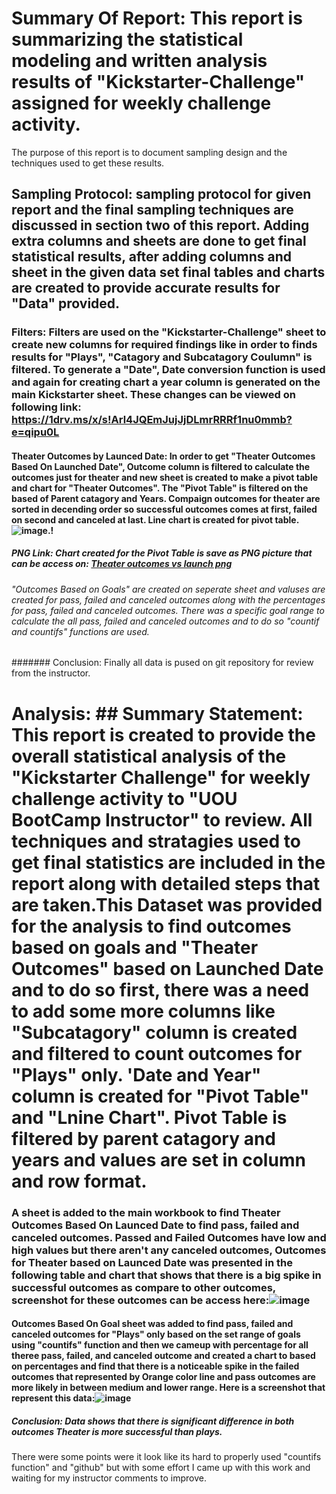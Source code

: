 # Summary Of Report: This report is summarizing the statistical modeling and written analysis results of "Kickstarter-Challenge" assigned for weekly challenge activity.
The purpose of this report is to document sampling design and the techniques used to get these results.
## Sampling Protocol: sampling protocol for given report and the final sampling techniques are discussed in section two of this report. Adding extra columns and sheets are done to get final statistical results, after adding columns and sheet in the given data set final tables and charts are created to provide accurate results for "Data" provided.
### Filters: Filters are used on the "Kickstarter-Challenge" sheet to create new columns for required findings like in order to finds results for "Plays", "Catagory and Subcatagory Coulumn" is filtered. To generate a "Date", Date conversion function is used and again for creating chart a year column is generated on the main Kickstarter sheet. These changes can be viewed on following link: https://1drv.ms/x/s!Arl4JQEmJujJjDLmrRRRf1nu0mmb?e=qipu0L
#### Theater Outcomes by Launced Date: In order to get "Theater Outcomes Based On Launched Date", Outcome column is filtered to calculate the outcomes just for theater and new sheet is created to make a pivot table and chart for "Theater Outcomes". The "Pivot Table" is filtered on the based of Parent catagory and Years. Compaign outcomes for theater are sorted in decending order so successful outcomes comes at first, failed on second and canceled at last. Line chart is created for pivot table.![image](https://user-images.githubusercontent.com/112978144/200707768-7b87fc24-e410-4339-bf86-23e10453d2d3.png).!
 ##### PNG Link: Chart created for the Pivot Table is save as PNG picture that can be access on: [Theater outcomes vs launch png](https://user-images.githubusercontent.com/112978144/200712666-a963679b-1f67-4fcb-b657-c208fde288de.png)

###### "Outcomes Based on Goals" are created on seperate sheet and valuses are created for pass, failed and canceled outcomes along with the percentages for pass, failed and canceled outcomes. There was a specific goal range to calculate the all pass, failed and canceled outcomes and to do so "countif and countifs" functions are used.
#######  Conclusion: Finally all data is pused on git repository for review from the instructor.
# Analysis:  ## Summary Statement: This report is created to provide the overall statistical analysis of the "Kickstarter Challenge" for weekly challenge activity to  "UOU BootCamp Instructor" to review. All techniques and stratagies used to get final statistics are included in the report along with detailed steps that are taken.This Dataset was provided for the analysis to find outcomes based on goals and "Theater Outcomes" based on Launched Date and to do so first, there was a need to add some more columns like "Subcatagory" column is created and filtered to count outcomes for "Plays" only. 'Date and Year" column is created for "Pivot Table" and "Lnine Chart". Pivot Table is filtered by parent catagory and years and values are set in column and row format.
### A sheet is added to the main workbook to find Theater Outcomes Based On Launced Date to find pass, failed and canceled outcomes. Passed and Failed Outcomes have low and high values but there aren't any canceled outcomes, Outcomes for Theater based on Launced Date was presented in the following table and chart that shows that there is a big spike in successful outcomes as compare to other outcomes, screenshot for these outcomes can be access here:![image](https://user-images.githubusercontent.com/112978144/200717809-3a375181-034d-43e2-81cd-3c1bcf306fd0.png)
#### Outcomes Based On Goal sheet was added to find pass, failed and canceled outcomes for "Plays" only based on the set range of goals using "countifs" function and then we cameup with percentage for all theree pass, failed, and canceled outcome and created a chart to based on percentages and find that there is a noticeable spike in the failed outcomes that represented by Orange color line and pass outcomes are more likely in between medium and lower range. Here is a screenshot that represent this data:![image](https://user-images.githubusercontent.com/112978144/200720597-58617b3b-657b-4550-bff7-39452e66461b.png)
##### Conclusion: Data shows that there is significant difference in both outcomes Theater is more successful than plays.
There were some points were it look like its hard to properly used "countifs function" and "github" but with some effort I came up with this work and waiting for my instructor comments to improve. 
